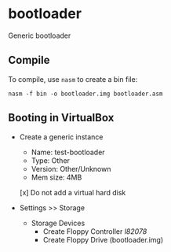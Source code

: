 # bootloader
Generic bootloader

## Compile

  To compile, use `nasm` to create a bin file:

  `nasm -f bin -o bootloader.img bootloader.asm`

## Booting in VirtualBox

 * Create a generic instance

   * Name: test-bootloader
   * Type: Other
   * Version: Other/Unknown
   * Mem size: 4MB

   [x] Do not add a virtual hard disk

 * Settings >> Storage

   * Storage Devices
     * Create Floppy Controller _l82078_
     * Create Floppy Drive (bootloader.img)

